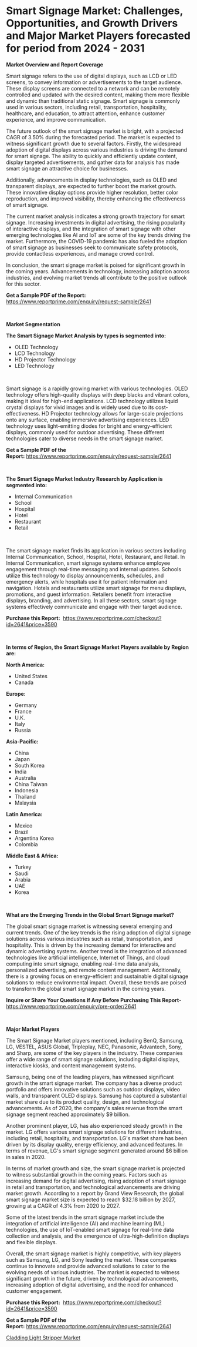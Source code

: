 <p><h1>Smart Signage Market: Challenges, Opportunities, and Growth Drivers and Major Market Players forecasted for period from 2024 - 2031</h1></p><p><strong>Market Overview and Report Coverage</strong></p>
<p><p>Smart signage refers to the use of digital displays, such as LCD or LED screens, to convey information or advertisements to the target audience. These display screens are connected to a network and can be remotely controlled and updated with the desired content, making them more flexible and dynamic than traditional static signage. Smart signage is commonly used in various sectors, including retail, transportation, hospitality, healthcare, and education, to attract attention, enhance customer experience, and improve communication.</p><p>The future outlook of the smart signage market is bright, with a projected CAGR of 3.50% during the forecasted period. The market is expected to witness significant growth due to several factors. Firstly, the widespread adoption of digital displays across various industries is driving the demand for smart signage. The ability to quickly and efficiently update content, display targeted advertisements, and gather data for analysis has made smart signage an attractive choice for businesses.</p><p>Additionally, advancements in display technologies, such as OLED and transparent displays, are expected to further boost the market growth. These innovative display options provide higher resolution, better color reproduction, and improved visibility, thereby enhancing the effectiveness of smart signage.</p><p>The current market analysis indicates a strong growth trajectory for smart signage. Increasing investments in digital advertising, the rising popularity of interactive displays, and the integration of smart signage with other emerging technologies like AI and IoT are some of the key trends driving the market. Furthermore, the COVID-19 pandemic has also fueled the adoption of smart signage as businesses seek to communicate safety protocols, provide contactless experiences, and manage crowd control.</p><p>In conclusion, the smart signage market is poised for significant growth in the coming years. Advancements in technology, increasing adoption across industries, and evolving market trends all contribute to the positive outlook for this sector.</p></p>
<p><strong>Get a Sample PDF of the Report:</strong> <a href="https://www.reportprime.com/enquiry/request-sample/2641">https://www.reportprime.com/enquiry/request-sample/2641</a></p>
<p>&nbsp;</p>
<p><strong>Market Segmentation</strong></p>
<p><strong>The Smart Signage Market Analysis by types is segmented into:</strong></p>
<p><ul><li>OLED Technology</li><li>LCD Technology</li><li>HD Projector Technology</li><li>LED Technology</li></ul></p>
<p>&nbsp;</p>
<p><p>Smart signage is a rapidly growing market with various technologies. OLED technology offers high-quality displays with deep blacks and vibrant colors, making it ideal for high-end applications. LCD technology utilizes liquid crystal displays for vivid images and is widely used due to its cost-effectiveness. HD Projector technology allows for large-scale projections onto any surface, enabling immersive advertising experiences. LED technology uses light-emitting diodes for bright and energy-efficient displays, commonly used for outdoor advertising. These different technologies cater to diverse needs in the smart signage market.</p></p>
<p><strong>Get a Sample PDF of the Report:</strong>&nbsp;<a href="https://www.reportprime.com/enquiry/request-sample/2641">https://www.reportprime.com/enquiry/request-sample/2641</a></p>
<p>&nbsp;</p>
<p><strong>The Smart Signage Market Industry Research by Application is segmented into:</strong></p>
<p><ul><li>Internal Communication</li><li>School</li><li>Hospital</li><li>Hotel</li><li>Restaurant</li><li>Retail</li></ul></p>
<p>&nbsp;</p>
<p><p>The smart signage market finds its application in various sectors including Internal Communication, School, Hospital, Hotel, Restaurant, and Retail. In Internal Communication, smart signage systems enhance employee engagement through real-time messaging and internal updates. Schools utilize this technology to display announcements, schedules, and emergency alerts, while hospitals use it for patient information and navigation. Hotels and restaurants utilize smart signage for menu displays, promotions, and guest information. Retailers benefit from interactive displays, branding, and advertising. In all these sectors, smart signage systems effectively communicate and engage with their target audience.</p></p>
<p><strong>Purchase this Report:</strong>&nbsp; <a href="https://www.reportprime.com/checkout?id=2641&price=3590">https://www.reportprime.com/checkout?id=2641&price=3590</a></p>
<p>&nbsp;</p>
<p><strong>In terms of Region, the Smart Signage Market Players available by Region are:</strong></p>
<p>
    <p> <strong> North America: </strong>
        <ul>
            <li>United States</li>
            <li>Canada</li>
        </ul>
        </p> 
    <p> <strong> Europe: </strong>
        <ul>
            <li>Germany</li>
            <li>France</li>
            <li>U.K.</li>
            <li>Italy</li>
            <li>Russia</li>
        </ul>
        </p> 
    <p> <strong> Asia-Pacific: </strong>
        <ul>
            <li>China</li>
            <li>Japan</li>
            <li>South Korea</li>
            <li>India</li>
            <li>Australia</li>
            <li>China Taiwan</li>
            <li>Indonesia</li>
            <li>Thailand</li>
            <li>Malaysia</li>
        </ul>
        </p> 
    <p> <strong> Latin America: </strong>
        <ul>
            <li>Mexico</li>
            <li>Brazil</li>
            <li>Argentina Korea</li>
            <li>Colombia</li>
        </ul>
        </p> 
    <p> <strong> Middle East & Africa: </strong>
        <ul>
            <li>Turkey</li>
            <li>Saudi</li>
            <li>Arabia</li>
            <li>UAE</li>
            <li>Korea</li>
        </ul>
    </p>
    </p>
<p>&nbsp;</p>
<p><strong>What are the Emerging Trends in the Global Smart Signage market?</strong></p>
<p><p>The global smart signage market is witnessing several emerging and current trends. One of the key trends is the rising adoption of digital signage solutions across various industries such as retail, transportation, and hospitality. This is driven by the increasing demand for interactive and dynamic advertising systems. Another trend is the integration of advanced technologies like artificial intelligence, Internet of Things, and cloud computing into smart signage, enabling real-time data analysis, personalized advertising, and remote content management. Additionally, there is a growing focus on energy-efficient and sustainable digital signage solutions to reduce environmental impact. Overall, these trends are poised to transform the global smart signage market in the coming years.</p></p>
<p><strong>Inquire or Share Your Questions If Any Before Purchasing This Report</strong>- <a href="https://www.reportprime.com/enquiry/pre-order/2641">https://www.reportprime.com/enquiry/pre-order/2641</a></p>
<p>&nbsp;</p>
<p><strong>Major Market Players</strong></p>
<p><p>The Smart Signage Market players mentioned, including BenQ, Samsung, LG, VESTEL, ASUS Global, Tripleplay, NEC, Panasonic, Advantech, Sony, and Sharp, are some of the key players in the industry. These companies offer a wide range of smart signage solutions, including digital displays, interactive kiosks, and content management systems.</p><p>Samsung, being one of the leading players, has witnessed significant growth in the smart signage market. The company has a diverse product portfolio and offers innovative solutions such as outdoor displays, video walls, and transparent OLED displays. Samsung has captured a substantial market share due to its product quality, design, and technological advancements. As of 2020, the company's sales revenue from the smart signage segment reached approximately $9 billion.</p><p>Another prominent player, LG, has also experienced steady growth in the market. LG offers various smart signage solutions for different industries, including retail, hospitality, and transportation. LG's market share has been driven by its display quality, energy efficiency, and advanced features. In terms of revenue, LG's smart signage segment generated around $6 billion in sales in 2020.</p><p>In terms of market growth and size, the smart signage market is projected to witness substantial growth in the coming years. Factors such as increasing demand for digital advertising, rising adoption of smart signage in retail and transportation, and technological advancements are driving market growth. According to a report by Grand View Research, the global smart signage market size is expected to reach $32.18 billion by 2027, growing at a CAGR of 4.3% from 2020 to 2027.</p><p>Some of the latest trends in the smart signage market include the integration of artificial intelligence (AI) and machine learning (ML) technologies, the use of IoT-enabled smart signage for real-time data collection and analysis, and the emergence of ultra-high-definition displays and flexible displays.</p><p>Overall, the smart signage market is highly competitive, with key players such as Samsung, LG, and Sony leading the market. These companies continue to innovate and provide advanced solutions to cater to the evolving needs of various industries. The market is expected to witness significant growth in the future, driven by technological advancements, increasing adoption of digital advertising, and the need for enhanced customer engagement.</p></p>
<p><strong>Purchase this Report:</strong>&nbsp;&nbsp;<a href="https://www.reportprime.com/checkout?id=2641&price=3590">https://www.reportprime.com/checkout?id=2641&price=3590</a></p>
<p></p>
<p><strong>Get a Sample PDF of the Report:</strong>&nbsp;<a href="https://www.reportprime.com/enquiry/request-sample/2641">https://www.reportprime.com/enquiry/request-sample/2641</a></p>
<p><p><a href="https://github.com/wwwkeltoum/Market-Research-Report-List-1/blob/main/cladding-light-stripper-market.md">Cladding Light Stripper Market</a></p></p>
